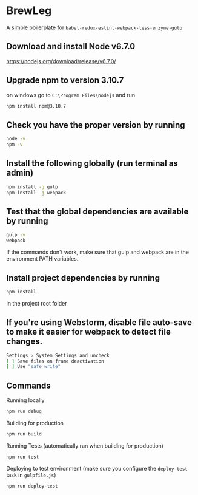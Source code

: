 # BrewLeg
A simple boilerplate for `babel-redux-eslint-webpack-less-enzyme-gulp`

## Download and install Node v6.7.0
https://nodejs.org/download/release/v6.7.0/

## Upgrade npm to version 3.10.7
on windows go to `C:\Program Files\nodejs` and run

```sh
npm install npm@3.10.7
```

## Check you have the proper version by running
```sh
node -v
npm -v
```

## Install the following globally (run terminal as admin)
```sh
npm install -g gulp
npm install -g webpack
```

## Test that the global dependencies are available by running
```sh
gulp -v
webpack
```

If the commands don't work, make sure that gulp and webpack are in the environment PATH variables.

## Install project dependencies by running
```sh
npm install
```

In the project root folder

## If you're using Webstorm, disable file auto-save to make it easier for webpack to detect file changes.
```sh
Settings > System Settings and uncheck
[ ] Save files on frame deactivation
[ ] Use "safe write"
```
## Commands
Running locally
```sh
npm run debug
```
Building for production
```sh
npm run build
```
Running Tests (automatically ran when building for production)
```sh
npm run test
```
Deploying to test environment (make sure you configure the `deploy-test` task in `gulpfile.js`)
```sh
npm run deploy-test
```